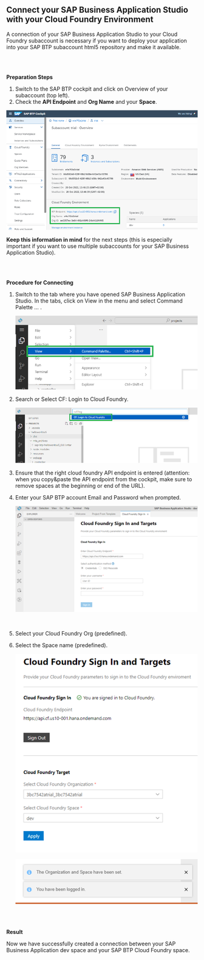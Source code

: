 ## Connect your SAP Business Application Studio with your Cloud Foundry Environment

A connection of your SAP Business Application Studio to your Cloud Foundry subaccount is necessary if you want to deploy your application into your SAP BTP subaccount html5 repository and make it available. 

</br>
</br>

**Preparation Steps** 

1. Switch to the SAP BTP cockpit and click on Overview of your subaccount (top left).
2. Check the **API Endpoint** and **Org Name** and your **Space**.

 ![](images/API_Endpoint.png)
 

**Keep this information in mind** for the next steps (this is especially important if you want to use multiple subaccounts for your SAP Business Application Studio).

</br>
</br>

**Procedure for Connecting**

1. Switch to the tab where you have opened SAP Business Application Studio. In the tabs, click on View in the menu and select Command Palette ... .

   ![](images/Command_Palette.png)

2. Search or Select CF: Login to Cloud Foundry.

   ![](images/Login_CF.png)
 
3. Ensure that the right cloud foundry API endpoint is entered (attention: when you copy&paste the API endpoint from the cockpit, make sure to remove spaces at the beginning or end of the URL).

4. Enter your SAP BTP account Email and Password when prompted. 

   ![](images/Enter_email.png)

</br>

5. Select your Cloud Foundry Org (predefined).

6. Select the Space name (predefined).

   ![](images/CF_Target.png)

   ![](images/Logged_in.png)


</br>
</br>

**Result**

Now we have successfully created a connection between your SAP Business Application dev space and your SAP BTP Cloud Foundry space.
 

